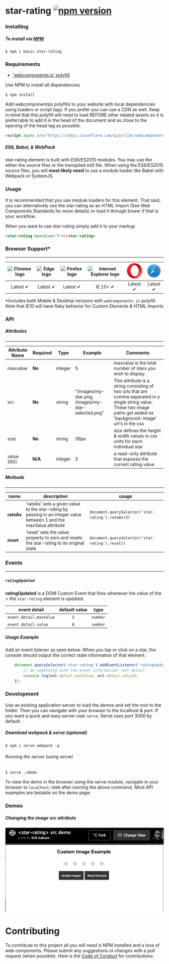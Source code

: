 star-rating [![npm version](https://badge.fury.io/js/basic-star-rating.svg)](https://badge.fury.io/js/basic-star-rating)
================================================

### Installing
##### To install via [NPM](https://npmjs.org)
```shell
$ npm i basic-star-rating
```

### Requirements
- ['webcomponents.js' polyfill](https://github.com/webcomponents/webcomponentsjs)

Use NPM to install all dependencies
```shell
$ npm install
```
Add webcomponentsjs polyfills to your website with local dependencies using loaders or script tags. If you prefer you can use a CDN as well. Keep in mind that this polyfill will need to load BEFORE other related assets so it is preferrable to add it in the head of the document and as close to the opening of the head tag as possible.
```html
<script async src="https://cdnjs.cloudflare.com/ajax/libs/webcomponentsjs/0.7.21/webcomponents.min.js"></script>
```

##### ES6, Babel, & WebPack
star-rating element is built with ES6/ES2015 modules. You may use the either the source files or the transpiled es5 file. When using the ES6/ES2015 source files, you will **most likely need** to use a module loader like Babel with Webpack or SystemJS.

### Usage
It is recommended that you use module loaders for this element. That said, you can alternatively use the star-rating as an HTML Import (See Web Components Standards for more details) or load it through bower if that is your workflow.

When you want to use star-rating simply add it to your markup
````html
<star-rating maxvalue="5"></star-rating>
````

### Browser Support*
---------------
| <img src="https://raw.githubusercontent.com/alrra/browser-logos/master/chrome/chrome_64x64.png" width="48px" height="48px" alt="Chrome logo"> | <img src="https://raw.githubusercontent.com/alrra/browser-logos/master/edge/edge_64x64.png" width="48px" height="48px" alt="Edge logo"> | <img src="https://raw.githubusercontent.com/alrra/browser-logos/master/firefox/firefox_64x64.png" width="48px" height="48px" alt="Firefox logo"> | <img src="https://raw.githubusercontent.com/alrra/browser-logos/master/internet-explorer/internet-explorer_64x64.png" width="48px" height="48px" alt="Internet Explorer logo"> | <img src="https://raw.githubusercontent.com/alrra/browser-logos/master/opera/opera_64x64.png" width="48px" height="48px" alt="Opera logo"> | <img src="https://raw.githubusercontent.com/alrra/browser-logos/master/safari/safari_64x64.png" width="48px" height="48px" alt="Safari logo"> |
|:---:|:---:|:---:|:---:|:---:|:---:|
| Latest ✔ | Latest ✔ | Latest ✔ | IE 10+ ✔ | Latest ✔ | Latest ✔ |
*Includes both Mobile & Desktop versions with `webcomponents.js` polyfill. Note that IE10 will have flaky behavior for Custom Elements & HTML Imports

### API

##### Attributes
---
| Attribute Name | Required   | Type    | Example                                               | Comments                                                                                |
| -------------- | ---------- | ------- | ------------------------------------------------------| ----------------------------------------------------------------------------------------------- |
| maxvalue       |   **No**   | integer | 5                                                     | maxvalue is the total number of stars you wish to display.                              |
| src            |   **No**   | string  | "/images/my-star.png, /images/my-star-selected.png"   | This attribute is a string consisting of two urls that are comma separated in a single string value. These two image paths get added as 'background-image' url's in the css |
| size           |   **No**   | string  | 36px                                                  | size defines the height & width values in css units for each individual star            |
| value (RO)     |   **N/A**  | integer | 3                                                     | a read-only attribute that exposes the current rating value                             |

##### Methods
---
| name | description | usage |
| ---- | ----------- | ----- |
| **rateAs** | 'rateAs' sets a given value to the star-rating by passing in an integer value between 1 and the maxValue attribute | `document.querySelector('star-rating').rateAs(3)` |
| **reset** | 'reset' sets the value property to zero and resets the star-rating to its original state | `document.querySelector('star-rating').reset()` |

### Events
---
##### **`ratingUpdated`**

**ratingUpdated** is a DOM Custom Event that fires whenever the value of the > the `star-rating` element is updated.

| event detail | default value | type |
| --- |:---:|:---:|
| `event.detail.maxValue` | `5` | `number` |
| `event.detail.value` | `0` | `number` |

##### Usage Example
Add an event listener as seen below. When you tap or click on a star, the console should output the correct state information of that element.

```javascript
    document.querySelector('star-rating').addEventListener('ratingUpdated', function(evt){
        // do something with the event information `evt.detail`
        console.log(evt.detail.maxValue, evt.detail.value);
    });
```

### Development
Use an existing application server to load the demos and set the root to the folder. Then you can navigate with your browser to the localhost & port. If you want a quick and easy server user `serve`. Serve uses port 3000 by default.

##### Download webpack & serve (optional)
```shell
$ npm i serve webpack -g
```
###### Running the server (using serve)
```shell
$ serve ./demo
```
To view the demo in the browser using the serve module, navigate in your browser to `localhost:3000` after running the above command. Most API examples are testable on the demo page.

### <star-rating> Demos

##### Changing the image src attribute
[![changing the image src attribute](https://raw.githubusercontent.com/Nevraeka/star-rating/master/img/changing-the-image-source.png)](http://codepen.io/Nevraeka/pen/qZpryV/)

Contributing
============

To contribute to this project all you will need is NPM installed and a love of web components. Please submit any suggestions or changes with a pull request (when possible). Here is the [Code of Conduct](https://github.com/Nevraeka/star-rating/blob/master/code-of-conduct.md) for contributions
